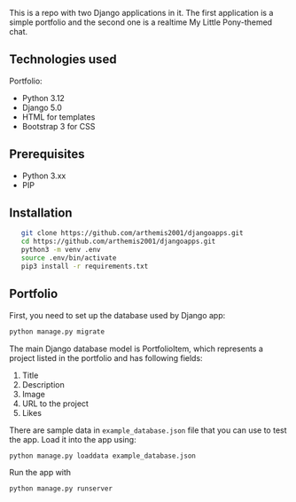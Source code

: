 This is a repo with two Django applications in it. The first application is a simple portfolio and the second one is a realtime My Little Pony-themed chat.

## Technologies used
Portfolio:
- Python 3.12
- Django 5.0
- HTML for templates
- Bootstrap 3 for CSS

## Prerequisites
- Python 3.xx
- PIP

## Installation

```bash
   git clone https://github.com/arthemis2001/djangoapps.git
   cd https://github.com/arthemis2001/djangoapps.git
   python3 -m venv .env
   source .env/bin/activate
   pip3 install -r requirements.txt
   ```

## Portfolio
First, you need to set up the database used by Django app:
```bash
python manage.py migrate
```

The main Django database model is PortfolioItem, which represents a project listed in the portfolio and has following fields:
1. Title
2. Description
3. Image
4. URL to the project
5. Likes

There are sample data in `example_database.json` file that you can use to test the app. Load it into the app using:
```bash
python manage.py loaddata example_database.json
```

Run the app with 
```bash
python manage.py runserver
```
